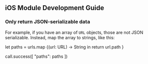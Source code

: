 ## iOS Module Development Guide


### Only return JSON-serializable data

For example, if you have an array of `URL` objects, those are not JSON serializable. Instead, map
the array to strings, like this:

let paths = urls.map {(url: URL) -> String in
  return url.path
}

call.success([
  "paths": paths
])